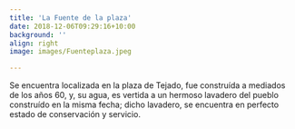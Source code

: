 ```yaml
---
title: 'La Fuente de la plaza'
date: 2018-12-06T09:29:16+10:00
background: ''
align: right
image: images/Fuenteplaza.jpeg

---
```


Se encuentra localizada en la plaza de Tejado, fue construída a mediados de los años 60, y, su agua, es vertida a un hermoso lavadero del pueblo construído en la misma fecha; dicho lavadero, se encuentra en perfecto estado de conservación y servicio.